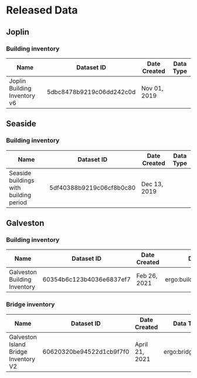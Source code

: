 # Released Data

## Joplin
### Building inventory
| Name | Dataset ID | Date Created | Data Type |
| ------------------------------------ | ------------------------ | ------------ | ------------ |
| Joplin Building Inventory v6 | 5dbc8478b9219c06dd242c0d | Nov 01, 2019 |

## Seaside
### Building inventory
| Name | Dataset ID | Date Created | Data Type |
| ------------------------------------ | ------------------------ | ------------ | ------------ |
| Seaside buildings with building period | 5df40388b9219c06cf8b0c80 | Dec 13, 2019 |

## Galveston
### Building inventory 
| Name | Dataset ID | Date Created | Data Type |
| ------------------------------------ | ------------------------ | ------------ | ------------ |
| Galveston Building Inventory| 60354b6c123b4036e6837ef7 | Feb 26, 2021 | ergo:buildingInventoryVer7 |

### Bridge inventory 
| Name | Dataset ID | Date Created | Data Type |
| ------------------------------------ | ------------------------ | ------------ | ------------ |
| Galveston Island Bridge Inventory V2 | 60620320be94522d1cb9f7f0 | April 21, 2021 | ergo:bridgesVer2 |

